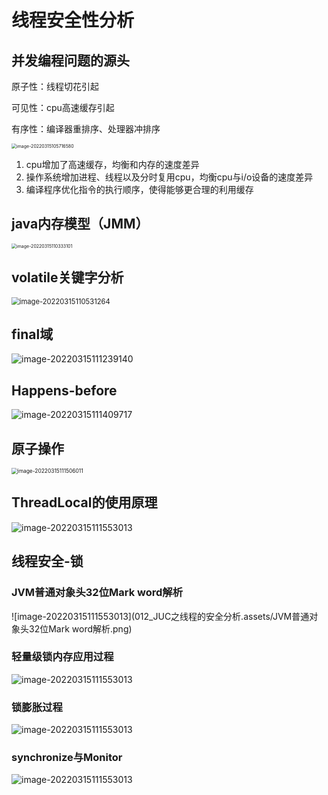 # 线程安全性分析

## 并发编程问题的源头

原子性：线程切花引起

可见性：cpu高速缓存引起

有序性：编译器重排序、处理器冲排序

<img src="012_JUC之线程的安全分析.assets/image-20220315105716580.png" alt="image-20220315105716580" style="zoom:50%;" />

1. cpu增加了高速缓存，均衡和内存的速度差异
2. 操作系统增加进程、线程以及分时复用cpu，均衡cpu与i/o设备的速度差异
3. 编译程序优化指令的执行顺序，使得能够更合理的利用缓存

## java内存模型（JMM）

<img src="012_JUC之线程的安全分析.assets/image-20220315110333101.png" alt="image-20220315110333101" style="zoom:50%;" />

## volatile关键字分析

<img src="012_JUC之线程的安全分析.assets/image-20220315110531264.png" alt="image-20220315110531264" style="zoom:80%;" />

## final域

![image-20220315111239140](012_JUC之线程的安全分析.assets/image-20220315111239140.png)

## Happens-before

![image-20220315111409717](012_JUC之线程的安全分析.assets/image-20220315111409717.png)

## 原子操作

<img src="012_JUC之线程的安全分析.assets/image-20220315111506011.png" alt="image-20220315111506011" style="zoom:60%;" />



## ThreadLocal的使用原理

![image-20220315111553013](012_JUC之线程的安全分析.assets/image-20220315111553013.png)

## 线程安全-锁

### JVM普通对象头32位Mark word解析

![image-20220315111553013](012_JUC之线程的安全分析.assets/JVM普通对象头32位Mark word解析.png)

### 轻量级锁内存应用过程

![image-20220315111553013](012_JUC之线程的安全分析.assets/轻量级锁内存应用过程.png)

### 锁膨胀过程

![image-20220315111553013](012_JUC之线程的安全分析.assets/锁膨胀.png)

### synchronize与Monitor

![image-20220315111553013](012_JUC之线程的安全分析.assets/synchronize与Monitor.png)